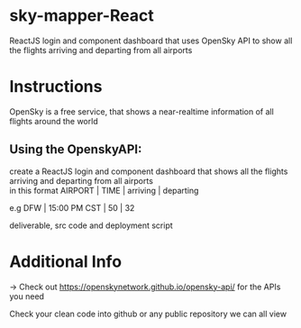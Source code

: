 # sky-mapper-React
ReactJS login and component dashboard that uses OpenSky API to show all the flights arriving and departing from all airports

# Instructions
OpenSky is a free service, that shows a near-realtime information of all flights around the world

## Using the OpenskyAPI: 
create a ReactJS login and component dashboard that shows all the flights arriving and departing from all airports  
in this format AIRPORT | TIME | arriving | departing

e.g  DFW | 15:00 PM CST | 50 | 32

deliverable, src code and deployment script
 
Additional Info
===============
-> Check out https://openskynetwork.github.io/opensky-api/ for the APIs you need

Check your clean code into github or any public repository we can all view
